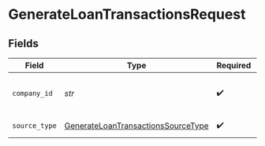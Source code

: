 # GenerateLoanTransactionsRequest


## Fields

| Field                                                                                               | Type                                                                                                | Required                                                                                            | Description                                                                                         | Example                                                                                             |
| --------------------------------------------------------------------------------------------------- | --------------------------------------------------------------------------------------------------- | --------------------------------------------------------------------------------------------------- | --------------------------------------------------------------------------------------------------- | --------------------------------------------------------------------------------------------------- |
| `company_id`                                                                                        | *str*                                                                                               | :heavy_check_mark:                                                                                  | Unique identifier for a company.                                                                    | 8a210b68-6988-11ed-a1eb-0242ac120002                                                                |
| `source_type`                                                                                       | [GenerateLoanTransactionsSourceType](../../models/operations/generateloantransactionssourcetype.md) | :heavy_check_mark:                                                                                  | Data source type                                                                                    |                                                                                                     |